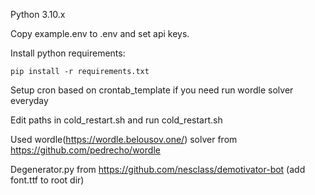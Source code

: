 Python 3.10.x

Copy example.env to .env and set api keys.

Install python requirements:

```
pip install -r requirements.txt
```

Setup cron based on crontab_template if you need run wordle solver everyday

Edit paths in cold_restart.sh and run cold_restart.sh

Used wordle(https://wordle.belousov.one/) solver from https://github.com/pedrecho/wordle

Degenerator.py from https://github.com/nesclass/demotivator-bot (add font.ttf to root dir)
